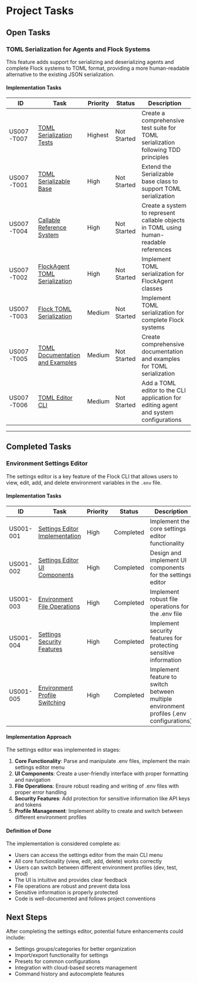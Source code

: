 # Project Tasks

## Open Tasks

### TOML Serialization for Agents and Flock Systems

This feature adds support for serializing and deserializing agents and complete Flock systems to TOML format, providing a more human-readable alternative to the existing JSON serialization.

#### Implementation Tasks

| ID | Task | Priority | Status | Description |
|----|------|----------|--------|-------------|
| US007-T007 | [TOML Serialization Tests](tasks/US007-T007-TOML-Serialization-Tests.md) | Highest | Not Started | Create a comprehensive test suite for TOML serialization following TDD principles |
| US007-T001 | [TOML Serializable Base](tasks/US007-T001-TOML-Serializable-Base.md) | High | Not Started | Extend the Serializable base class to support TOML serialization |
| US007-T004 | [Callable Reference System](tasks/US007-T004-Callable-Reference-System.md) | High | Not Started | Create a system to represent callable objects in TOML using human-readable references |
| US007-T002 | [FlockAgent TOML Serialization](tasks/US007-T002-FlockAgent-TOML-Serialization.md) | High | Not Started | Implement TOML serialization for FlockAgent classes |
| US007-T003 | [Flock TOML Serialization](tasks/US007-T003-Flock-TOML-Serialization.md) | Medium | Not Started | Implement TOML serialization for complete Flock systems |
| US007-T005 | [TOML Documentation and Examples](tasks/US007-T005-TOML-Documentation-and-Examples.md) | Medium | Not Started | Create comprehensive documentation and examples for TOML serialization |
| US007-T006 | [TOML Editor CLI](tasks/US007-T006-TOML-Editor-CLI.md) | Medium | Not Started | Add a TOML editor to the CLI application for editing agent and system configurations |

---

## Completed Tasks

### Environment Settings Editor

The settings editor is a key feature of the Flock CLI that allows users to view, edit, add, and delete environment variables in the `.env` file.

#### Implementation Tasks

| ID | Task | Priority | Status | Description |
|----|------|----------|--------|-------------|
| US001-001 | [Settings Editor Implementation](tasks/done/US001-001-env-settings-editor.md) | High | Completed | Implement the core settings editor functionality |
| US001-002 | [Settings Editor UI Components](tasks/done/US001-002-env-settings-ui-components.md) | High | Completed | Design and implement UI components for the settings editor |
| US001-003 | [Environment File Operations](tasks/done/US001-003-env-settings-file-operations.md) | High | Completed | Implement robust file operations for the .env file |
| US001-004 | [Settings Security Features](tasks/done/US001-004-settings-security-features.md) | High | Completed | Implement security features for protecting sensitive information |
| US001-005 | [Environment Profile Switching](tasks/done/US001-005-env-profile-switching.md) | High | Completed | Implement feature to switch between multiple environment profiles (.env configurations) |

#### Implementation Approach

The settings editor was implemented in stages:

1. **Core Functionality**: Parse and manipulate .env files, implement the main settings editor menu
2. **UI Components**: Create a user-friendly interface with proper formatting and navigation
3. **File Operations**: Ensure robust reading and writing of .env files with proper error handling
4. **Security Features**: Add protection for sensitive information like API keys and tokens
5. **Profile Management**: Implement ability to create and switch between different environment profiles

#### Definition of Done

The implementation is considered complete as:

- Users can access the settings editor from the main CLI menu
- All core functionality (view, edit, add, delete) works correctly
- Users can switch between different environment profiles (dev, test, prod)
- The UI is intuitive and provides clear feedback
- File operations are robust and prevent data loss
- Sensitive information is properly protected
- Code is well-documented and follows project conventions

## Next Steps

After completing the settings editor, potential future enhancements could include:

- Settings groups/categories for better organization
- Import/export functionality for settings
- Presets for common configurations
- Integration with cloud-based secrets management
- Command history and autocomplete features
